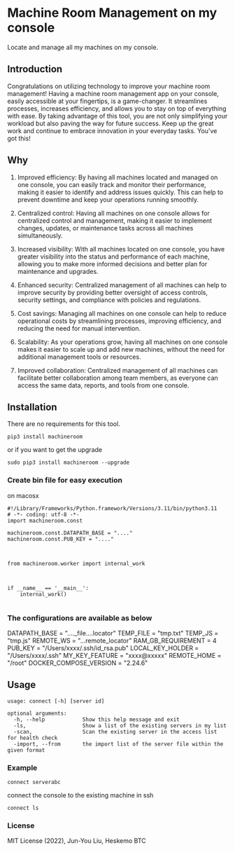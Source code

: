 # Machine Room Management on my console

Locate and manage all my machines on my console.

## Introduction

Congratulations on utilizing technology to improve your machine room management! Having a machine room management app on your console, easily accessible at your fingertips, is a game-changer. It streamlines processes, increases efficiency, and allows you to stay on top of everything with ease. By taking advantage of this tool, you are not only simplifying your workload but also paving the way for future success. Keep up the great work and continue to embrace innovation in your everyday tasks. You've got this!

## Why

1. Improved efficiency: By having all machines located and managed on one console, you can easily track and monitor their performance, making it easier to identify and address issues quickly. This can help to prevent downtime and keep your operations running smoothly.

2. Centralized control: Having all machines on one console allows for centralized control and management, making it easier to implement changes, updates, or maintenance tasks across all machines simultaneously.

3. Increased visibility: With all machines located on one console, you have greater visibility into the status and performance of each machine, allowing you to make more informed decisions and better plan for maintenance and upgrades.

4. Enhanced security: Centralized management of all machines can help to improve security by providing better oversight of access controls, security settings, and compliance with policies and regulations.

5. Cost savings: Managing all machines on one console can help to reduce operational costs by streamlining processes, improving efficiency, and reducing the need for manual intervention.

6. Scalability: As your operations grow, having all machines on one console makes it easier to scale up and add new machines, without the need for additional management tools or resources.

7. Improved collaboration: Centralized management of all machines can facilitate better collaboration among team members, as everyone can access the same data, reports, and tools from one console.


## Installation

There are no requirements for this tool.

```
pip3 install machineroom
```

or if you want to get the upgrade

```
sudo pip3 install machineroom --upgrade
```

### Create bin file for easy execution
on macosx
```
#!/Library/Frameworks/Python.framework/Versions/3.11/bin/python3.11
# -*- coding: utf-8 -*-
import machineroom.const

machineroom.const.DATAPATH_BASE = "...."
machineroom.const.PUB_KEY = "...."



from machineroom.worker import internal_work



if __name__ == '__main__':
    internal_work()


```
### The configurations are available as below


DATAPATH_BASE = "...._file....locator"
TEMP_FILE = "tmp.txt"
TEMP_JS = "tmp.js"
REMOTE_WS = "...remote_locator"
RAM_GB_REQUIREMENT = 4
PUB_KEY = "/Users/xxxx/.ssh/id_rsa.pub"
LOCAL_KEY_HOLDER = "/Users/xxxx/.ssh"
MY_KEY_FEATURE = "xxxx@xxxxx"
REMOTE_HOME = "/root"
DOCKER_COMPOSE_VERSION = "2.24.6"


## Usage

```
usage: connect [-h] [server id]

optional arguments:
  -h, --help            Show this help message and exit
  -ls,                  Show a list of the existing servers in my list
  -scan,                Scan the existing server in the access list for health check
  -import, --from       the import list of the server file within the given format
```

### Example

```
connect serverabc
```
connect the console to the existing machine in ssh

```
connect ls
```


### License

MIT License (2022), Jun-You Liu, Heskemo BTC
